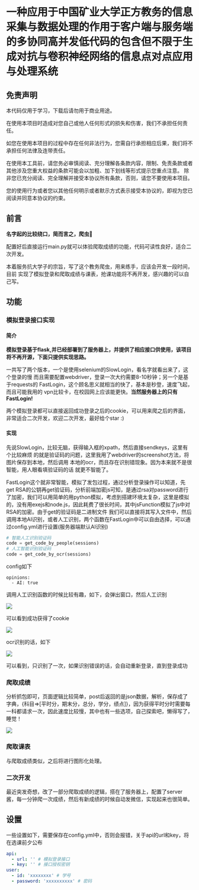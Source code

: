 # 一种应用于中国矿业大学正方教务的信息采集与数据处理的作用于客户端与服务端的多协同高并发低代码的包含但不限于生成对抗与卷积神经网络的信息点对点应用与处理系统

## 免责声明
本代码仅用于学习，下载后请勿用于商业用途。

在使用本项目时造成对您自己或他人任何形式的损失和伤害，我们不承担任何责任。

如您在使用本项目的过程中存在任何非法行为，您需自行承担相应后果，我们将不承担任何法律及连带责任。 

在使用本工具前，请您务必审慎阅读、充分理解各条款内容，限制、免责条款或者其他涉及您重大权益的条款可能会以加粗、加下划线等形式提示您重点注意。 除非您已充分阅读、完全理解并接受本协议所有条款，否则，请您不要使用本项目。

您的使用行为或者您以其他任何明示或者默示方式表示接受本协议的，即视为您已阅读并同意本协议的约束。 

## 前言

**名字起的比较绕口，简而言之，爬虫🥰**

配置好后直接运行main.py就可以体验爬取成绩的功能，代码可读性良好，适合二次开发。

本着服务抗大学子的宗旨，写了这个教务爬虫，用来练手，应该会开发一段时间，目前
实现了模拟登录和爬取成绩与课表，抢课功能将不再开发，感兴趣的可以自己写。

## 功能

### 模拟登录接口实现

#### 简介
**模拟登录基于flask,并已经部署到了服务器上，并提供了相应接口供使用，该项目将不再开源，下面只提供实现思路。**

一共写了两个版本，一个是使用selenium的SlowLogin，看名字就看出来了，这个登录的慢
而且需要配置webdriver，登录一次大约需要8-10秒钟；另一个是基于requests的
FastLogin，这个顾名思义就相当的快了，基本是秒登，速度飞起，而且可能我用的
vpn比较卡，在校园网上应该能更快。**当然服务器上的只有FastLogin!**

两个模拟登录都可以直接返回成功登录之后的cookie，可以用来爬之后的界面，非常适合二次开发，欢迎二次开发，最好给个star :)

#### 实现
先说SlowLogin，比较无脑，获得输入框的xpath，然后直接sendkeys，这里有个比较麻烦
的就是验证码的问题，这里我用了webdriver的screenshot方法，将图片保存到本地，然后调用
本地的ocr，而且存在识别错现象。因为本来就不是很智能，用人眼看填验证码的话
就更不智能了。

FastLogin这个就非常智能，模拟了发包过程，通过分析登录操作可以知道，先get RSA的公钥再get验证码，分析前端加密js可知，是通过rsa对password进行了加密，我们可以用简单的用python模拟，考虑到搭建环境太复杂，这里是模拟的，没有用exejs和node.js，因此耗费了很长时间，其中jsFunction模拟了js中对RSA的加密。由于get的验证码是二进制文件
我们可以直接将其写入文件中，然后调用本地AI识别，或者人工识别，两个函数在FastLogin中可以自由选择，可以通过config.yml进行设置(服务器端默认AI识别)

```python
# 智能人工识别验证码
code = get_code_by_people(sessions)
# 人工智能识别验证码
code = get_code_by_ocr(sessions)
```
config如下
```
opinions:
  - AI: true
```
调用人工识别函数的时候比较有趣，如下，会弹出窗口，然后人工识别

![](https://my-photos-test.oss-cn-hangzhou.aliyuncs.com/2021/20210916224421.png)

可以看到成功获得了cookie

![](https://my-photos-test.oss-cn-hangzhou.aliyuncs.com/2021/20210916224809.png)

ocr识别的话，如下

![](https://my-photos-test.oss-cn-hangzhou.aliyuncs.com/2021/20210916225044.png)

可以看到，只识别了一次，如果识别错误的话，会自动重新登录，直到登录成功

### 爬取成绩

分析抓包即可，页面逻辑比较简单，post后返回的是json数据，解析，保存成了字典，{科目=>[平时分，期末分，总分，学分，绩点]}，因为获得平时分时需要每一科都请求一次，因此速度比较慢，其中也有一些选项，自己探索吧，懒得写了，睡觉！

![](https://my-photos-test.oss-cn-hangzhou.aliyuncs.com/2021/20210916230422.png)

### 爬取课表

与爬取成绩类似，之后将进行图形化处理。

### 二次开发

最近突发奇想，改了一部分爬取成绩的逻辑，搭在了服务器上，配置了server酱，每一分钟爬一次成绩，然后有新成绩的时候自动发微信，实现起来也很简单。

## 设置
一些设置如下，需要保存在config.yml中，否则会报错，关于api的url和key，将在选课前夕公布
```yaml
api:
  - url: '' # 模拟登录接口
  - key: '' # 接口授权密钥
user:
  - id: 'xxxxxxxx' # 学号
  - password: 'xxxxxxxxxx' # 密码
```
